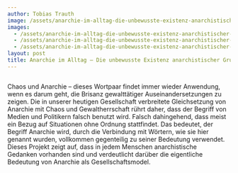 ```yaml
---
author: Tobias Trauth
image: /assets/anarchie-im-alltag-die-unbewusste-existenz-anarchistischer-grundgedanken-im-menschen/buch1-270x300.jpg
images: 
  - /assets/anarchie-im-alltag-die-unbewusste-existenz-anarchistischer-grundgedanken-im-menschen/buch1.jpg
  - /assets/anarchie-im-alltag-die-unbewusste-existenz-anarchistischer-grundgedanken-im-menschen/buch2.jpg
  - /assets/anarchie-im-alltag-die-unbewusste-existenz-anarchistischer-grundgedanken-im-menschen/buch3.jpg
layout: post
title: Anarchie im Alltag – Die unbewusste Existenz anarchistischer Grundgedanken im Menschen
---
```


<div class="page" title="Page 5">
<div class="layoutArea">
<div class="column">

Chaos und Anarchie – dieses Wortpaar findet immer wieder Anwendung, wenn es darum geht, die Brisanz gewalttätiger Auseinandersetzungen zu zeigen. Die in unserer heutigen Gesellschaft verbreitete Gleichsetzung von Anarchie mit Chaos und Gewaltherrschaft rührt daher, dass der Begriff von Medien und Politikern falsch benutzt wird. Falsch dahingehend, dass meist ein Bezug auf Situationen ohne Ordnung stattfindet. Das bedeutet, der Begriff Anarchie wird, durch die Verbindung mit Wörtern, wie sie hier genannt wurden, vollkommen gegenteilig zu seiner Bedeutung verwendet. Dieses Projekt zeigt auf, dass in jedem Menschen anarchistische Gedanken vorhanden sind und verdeutlicht darüber die eigentliche Bedeutung von Anarchie als Gesellschaftsmodel.

</div>
</div>
</div>